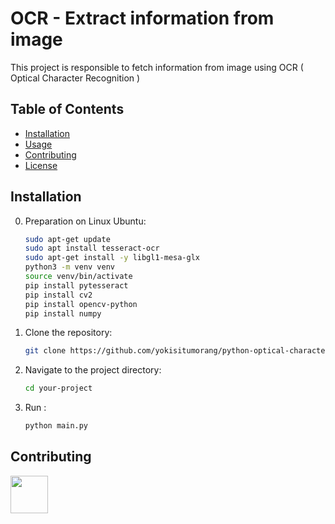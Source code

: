 # OCR - Extract information from image

This project is responsible to fetch information from image using OCR ( Optical Character Recognition )

## Table of Contents

- [Installation](#installation)
- [Usage](#usage)
- [Contributing](#contributing)
- [License](#license)

## Installation

0. Preparation on Linux Ubuntu:

    ```bash
    sudo apt-get update
    sudo apt install tesseract-ocr
    sudo apt-get install -y libgl1-mesa-glx
    python3 -m venv venv
    source venv/bin/activate
    pip install pytesseract
    pip install cv2
    pip install opencv-python
    pip install numpy
    ```

1. Clone the repository:

    ```bash
    git clone https://github.com/yokisitumorang/python-optical-character-recognition.git
    ```

2. Navigate to the project directory:

    ```bash
    cd your-project
    ```

3. Run :

    ```bash
    python main.py
    ```

## Contributing
<a href="https://github.com/yokisitumorang"><img src="https://avatars.githubusercontent.com/u/44546240?v=4" width="60px;"></a>

